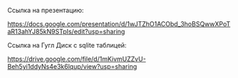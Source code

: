 Ссылка на презентацию:

https://docs.google.com/presentation/d/1wJTZhO1ACObd_3hoBSQwwXPoTaR13ahYJ85kN9STpIs/edit?usp=sharing

Ссылка на Гугл Диск с sqlite таблицей:

https://drive.google.com/file/d/1mKivmUZZvU-Beh5yi1ddyNs4e3k6lqup/view?usp=sharing
